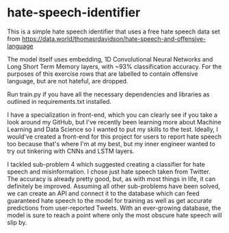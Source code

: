 # hate-speech-identifier

This is a simple hate speech identifier that uses a free hate speech data set from https://data.world/thomasrdavidson/hate-speech-and-offensive-language

The model itself uses embedding, 1D Convolutional Neural Networks and Long Short Term Memory layers, with ~93% classification accuracy. For the purposes of this exercise rows that are labelled to contain offensive language, but are not hateful, are dropped.

Run train.py if you have all the necessary dependencies and libraries as outlined in requirements.txt installed. 

I have a specialization in front-end, which you can clearly see if you take a look around my GitHub, but I've recently been learning more about Machine Learning and Data Science so I wanted to put my skills to the test. Ideally, I would've created a front-end for this project for users to report hate speech too because that's where I'm at my best, but my inner engineer wanted to try out tinkering with CNNs and LSTM layers.

I tackled sub-problem 4 which suggested creating a classifier for hate speech and misinformation. I chose just hate speech taken from Twitter. The accuracy is already pretty good, but, as with most things in life, it can definitely be improved. Assuming all other sub-problems have been solved, we can create an API and connect it to the database which can feed guaranteed hate speech to the model for training as well as get accurate predictions from user-reported Tweets. With an ever-growing database, the model is sure to reach a point where only the most obscure hate speech will slip by.
